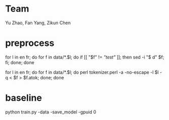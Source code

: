 # Team
Yu Zhao, Fan Yang, Zikun Chen

# preprocess
for l in en fr; do for f in data/*.$l; do if [[ "$f" != *"test"* ]]; then sed -i "$ d" $f; fi;  done; done

for l in en fr; do for f in data/*.$l; do perl tokenizer.perl -a -no-escape -l $l -q  < $f > $f.atok; done; done

# baseline
python train.py -data  -save_model  -gpuid 0
